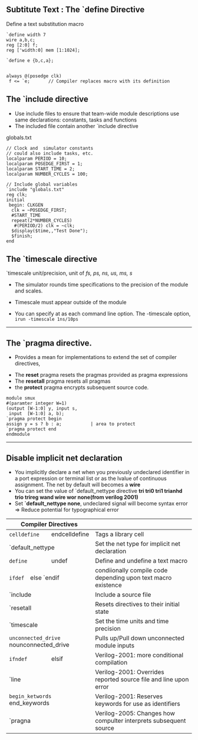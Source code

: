 ## Subtitute Text : The `define Directive

Define a text substitution macro
```
`define width 7
wire a,b,c;
reg [2:0] f;
reg ['width:0] mem [1:1024];

`define e {b,c,a};


always @(posedge clk)
 f <= `e; 		// Compiler replaces macro with its definition
```

## The `include directive

* Use include files to ensure that team-wide module descriptions use same declarations: constants, tasks and functions
* The included file contain another `include directive

globals.txt
```
// Clock and  simulator constants
// could also include tasks, etc.
localparam PERIOD = 10;
localparam POSEDGE_FIRST = 1;
localparam START_TIME = 2;
localparam NUMBER_CYCLES = 100;
```

```
// Include global variables
`include "globals.txt"
reg clk;
initial
 begin: CLKGEN
  clk = ~POSEDGE_FIRST;
  #START_TIME
  repeat(2*NUMBER_CYCLES)
   #(PERIOD/2) clk = ~clk;
  $display($time,,"Test Done");
  $finish;
end
```

## The `timescale directive

`timescale unit/precision, unit of *fs, ps, ns, us, ms, s*

* The simulator rounds time specifications to the precision of the module and scales.

* Timescale must appear outside of the module

* You can specify at as each command line option. The -timescale option, `irun -timescale 1ns/10ps`

---

## The `pragma directive.
- Provides a mean for implementations to extend the set of compiler directives, 
* The **reset** pragma resets the pragmas provided as pragma expressions
* The **resetall** pragma resets all pragmas
* the **protect** pragma encrypts subsequent source code.

```
module smux
#(paramter integer W=1)
(output [W-1:0] y, input s, 
 input  [W-1:0] a, b);
`pragma protect begin
assign y = s ? b : a;   		| area to protect
`pragma protect end 
endmodule
```
---

## Disable implicit net declaration
- You implicitly declare a net when you previously undeclared identifier in a port expression or terminal list or as the lvalue of continuous assignment. The net by default will becomes a **wire**
- You can set the value of `default_nettype directive **tri tri0 tri1 trianhd trio trireg wand wire wor none(from verilog 2001)**
- Set **`default_nettype none**, undeclared signal will become syntax error => Reduce potential for typographical error

Compiler Directives 	        	|													|
----------------------------------------|-------------------------------------------------------------------------------------------------------|
`celldefine    `endcelldefine   	| Tags a library cell											|
`default_nettype	        	| Set the net type for implicit net declaration								|
`define        `undef			| Define  and undefine a text macro									|
`ifdef  `else  `endif			| condiionally compile code depending upon text macro existence						|
`include				| Include a source file											|
`resetall				| Resets directives to their initial state								|
`timescale				| Set the time units and time precision									|
`unconnected_drive `nounconnected_drive | Pulls up/Pull down unconnected module inputs								|
`ifndef        `elsif			| Verilog-2001: more conditional compilation								|
`line					| Verilog-2001: Overrides reported source file and line upon error					|
`begin_ketwords  `end_keywords		| Verilog-2001: Reserves keywords for use as identifiers						|
`pragna					| Verilog-2005: Changes how compulter interprets subsequent source					| 